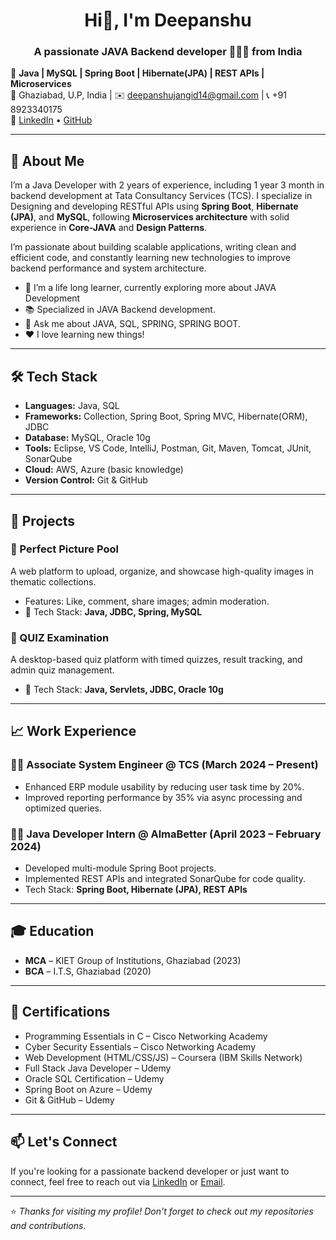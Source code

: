 <!-- ## Hi there!👋 I'm Deepanshu Jangid
### A passionate JAVA Backend Developer! -->

<!-- # 👋 Hi there, I'm Deepanshu  -->

<h1 align="center">Hi👋, I'm Deepanshu </h1>
<h3 align="center">A passionate JAVA Backend developer 👨🏽‍💻 from India </h3>

🎯 **Java | MySQL | Spring Boot | Hibernate(JPA) | REST APIs | Microservices**  
📍 Ghaziabad, U.P, India | ✉️ deepanshujangid14@gmail.com | 📞 +91 8923340175  
🔗 [LinkedIn](https://www.linkedin.com/in/deepanshu-jangid/) • [GitHub](https://github.com/jangid14)

---

## 💼 About Me

I’m a Java Developer with 2 years of experience, including 1 year 3 month in backend development at Tata Consultancy Services (TCS). 
I specialize in Designing and developing RESTful APIs using **Spring Boot**, **Hibernate (JPA)**, and **MySQL**, following **Microservices architecture** with solid experience in **Core-JAVA** and **Design Patterns**.

I’m passionate about building scalable applications, writing clean and efficient code, and constantly learning new technologies to improve backend performance and system architecture.

- 🔭 I’m a life long learner, currently exploring more about JAVA Development
- 📚 Specialized in JAVA Backend development.
- 💬 Ask me about JAVA, SQL, SPRING, SPRING BOOT.
- ❤️ I love learning new things!

---

## 🛠️ Tech Stack

- **Languages:** Java, SQL
- **Frameworks:** Collection, Spring Boot, Spring MVC, Hibernate(ORM), JDBC  
- **Database:** MySQL, Oracle 10g  
- **Tools:** Eclipse, VS Code, IntelliJ, Postman, Git, Maven, Tomcat, JUnit, SonarQube  
- **Cloud:** AWS, Azure (basic knowledge)  
- **Version Control:** Git & GitHub  

---

## 📂 Projects

### 🔸 Perfect Picture Pool
A web platform to upload, organize, and showcase high-quality images in thematic collections.

- Features: Like, comment, share images; admin moderation.
- 📌 Tech Stack: **Java, JDBC, Spring, MySQL**

### 🔸 QUIZ Examination
A desktop-based quiz platform with timed quizzes, result tracking, and admin quiz management.

- 📌 Tech Stack: **Java, Servlets, JDBC, Oracle 10g**

---

## 📈 Work Experience

### 🧑‍💻 Associate System Engineer @ TCS (March 2024 – Present)
- Enhanced ERP module usability by reducing user task time by 20%.
- Improved reporting performance by 35% via async processing and optimized queries.

### 👨‍💻 Java Developer Intern @ AlmaBetter (April 2023 – February 2024)
- Developed multi-module Spring Boot projects.
- Implemented REST APIs and integrated SonarQube for code quality.
- Tech Stack: **Spring Boot, Hibernate (JPA), REST APIs**

---

## 🎓 Education

- **MCA** – KIET Group of Institutions, Ghaziabad (2023)  
- **BCA** – I.T.S, Ghaziabad (2020)  

---

## 📜 Certifications

- Programming Essentials in C – Cisco Networking Academy  
- Cyber Security Essentials – Cisco Networking Academy  
- Web Development (HTML/CSS/JS) – Coursera (IBM Skills Network)  
- Full Stack Java Developer – Udemy  
- Oracle SQL Certification – Udemy  
- Spring Boot on Azure – Udemy  
- Git & GitHub – Udemy  

---

## 📫 Let's Connect

If you're looking for a passionate backend developer or just want to connect, 
feel free to reach out via 
[LinkedIn](https://www.linkedin.com/in/deepanshu-jangid/) or 
[Email](mailto:deepanshujangid14@gmail.com).

---

⭐️ *Thanks for visiting my profile! Don't forget to check out my repositories and contributions.*
